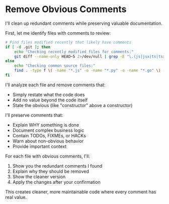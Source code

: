 # Remove Obvious Comments

I'll clean up redundant comments while preserving valuable documentation.

First, let me identify files with comments to review:

```bash
# Find files modified recently that likely have comments
if [ -d .git ]; then
    echo "Checking recently modified files for comments:"
    git diff --name-only HEAD~5 2>/dev/null | grep -E "\.(js|jsx|ts|tsx|py|go|java|rs)$" | head -20
else
    echo "Checking common source files:"
    find . -type f \( -name "*.js" -o -name "*.py" -o -name "*.go" \) -mtime -7 | head -20
fi
```

I'll analyze each file and remove comments that:
- Simply restate what the code does
- Add no value beyond the code itself
- State the obvious (like "constructor" above a constructor)

I'll preserve comments that:
- Explain WHY something is done
- Document complex business logic
- Contain TODOs, FIXMEs, or HACKs
- Warn about non-obvious behavior
- Provide important context

For each file with obvious comments, I'll:
1. Show you the redundant comments I found
2. Explain why they should be removed
3. Show the cleaner version
4. Apply the changes after your confirmation

This creates cleaner, more maintainable code where every comment has real value.